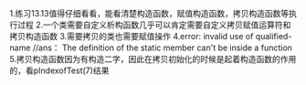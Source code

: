 1.练习13.13值得仔细看看，能看清楚构造函数，赋值构造函数，拷贝构造函数等执行过程
2.一个类需要自定义析构函数几乎可以肯定需要自定义拷贝赋值运算符和拷贝构造函数
3.需要拷贝的类也需要赋值操作
4.error: invalid use of qualified-name  //ans： The definition of the static member can't be inside a function
5.拷贝构造函数因为有构造二字，因此在拷贝初始化的时候是起着构造函数的作用的，看pIndexofTest(7)结果